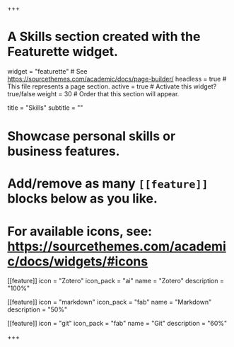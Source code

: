 +++
# A Skills section created with the Featurette widget.
widget = "featurette"  # See https://sourcethemes.com/academic/docs/page-builder/
headless = true  # This file represents a page section.
active = true  # Activate this widget? true/false
weight = 30  # Order that this section will appear.

title = "Skills"
subtitle = ""

# Showcase personal skills or business features.
#
# Add/remove as many `[[feature]]` blocks below as you like.
#
# For available icons, see: https://sourcethemes.com/academic/docs/widgets/#icons

[[feature]]
  icon = "Zotero"
  icon_pack = "ai"
  name = "Zotero"
  description = "100%"

[[feature]]
  icon = "markdown"
  icon_pack = "fab"
  name = "Markdown"
  description = "50%"  

[[feature]]
  icon = "git"
  icon_pack = "fab"
  name = "Git"
  description = "60%"

+++
